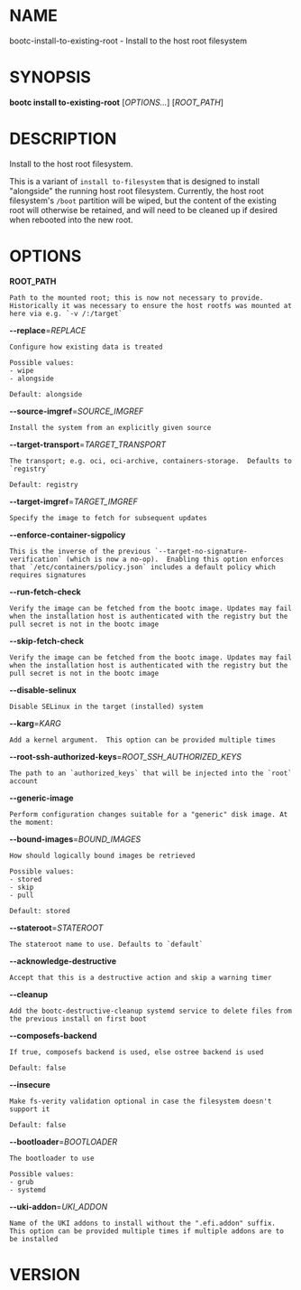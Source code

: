 # NAME

bootc-install-to-existing-root - Install to the host root filesystem

# SYNOPSIS

**bootc install to-existing-root** \[*OPTIONS...*\] \[*ROOT_PATH*\]

# DESCRIPTION

Install to the host root filesystem.

This is a variant of `install to-filesystem` that is designed to
install \"alongside\" the running host root filesystem. Currently, the
host root filesystem\'s `/boot` partition will be wiped, but the
content of the existing root will otherwise be retained, and will need
to be cleaned up if desired when rebooted into the new root.

# OPTIONS

<!-- BEGIN GENERATED OPTIONS -->
**ROOT_PATH**

    Path to the mounted root; this is now not necessary to provide. Historically it was necessary to ensure the host rootfs was mounted at here via e.g. `-v /:/target`

**--replace**=*REPLACE*

    Configure how existing data is treated

    Possible values:
    - wipe
    - alongside

    Default: alongside

**--source-imgref**=*SOURCE_IMGREF*

    Install the system from an explicitly given source

**--target-transport**=*TARGET_TRANSPORT*

    The transport; e.g. oci, oci-archive, containers-storage.  Defaults to `registry`

    Default: registry

**--target-imgref**=*TARGET_IMGREF*

    Specify the image to fetch for subsequent updates

**--enforce-container-sigpolicy**

    This is the inverse of the previous `--target-no-signature-verification` (which is now a no-op).  Enabling this option enforces that `/etc/containers/policy.json` includes a default policy which requires signatures

**--run-fetch-check**

    Verify the image can be fetched from the bootc image. Updates may fail when the installation host is authenticated with the registry but the pull secret is not in the bootc image

**--skip-fetch-check**

    Verify the image can be fetched from the bootc image. Updates may fail when the installation host is authenticated with the registry but the pull secret is not in the bootc image

**--disable-selinux**

    Disable SELinux in the target (installed) system

**--karg**=*KARG*

    Add a kernel argument.  This option can be provided multiple times

**--root-ssh-authorized-keys**=*ROOT_SSH_AUTHORIZED_KEYS*

    The path to an `authorized_keys` that will be injected into the `root` account

**--generic-image**

    Perform configuration changes suitable for a "generic" disk image. At the moment:

**--bound-images**=*BOUND_IMAGES*

    How should logically bound images be retrieved

    Possible values:
    - stored
    - skip
    - pull

    Default: stored

**--stateroot**=*STATEROOT*

    The stateroot name to use. Defaults to `default`

**--acknowledge-destructive**

    Accept that this is a destructive action and skip a warning timer

**--cleanup**

    Add the bootc-destructive-cleanup systemd service to delete files from the previous install on first boot

**--composefs-backend**

    If true, composefs backend is used, else ostree backend is used

    Default: false

**--insecure**

    Make fs-verity validation optional in case the filesystem doesn't support it

    Default: false

**--bootloader**=*BOOTLOADER*

    The bootloader to use

    Possible values:
    - grub
    - systemd

**--uki-addon**=*UKI_ADDON*

    Name of the UKI addons to install without the ".efi.addon" suffix. This option can be provided multiple times if multiple addons are to be installed

<!-- END GENERATED OPTIONS -->

# VERSION

<!-- VERSION PLACEHOLDER -->

